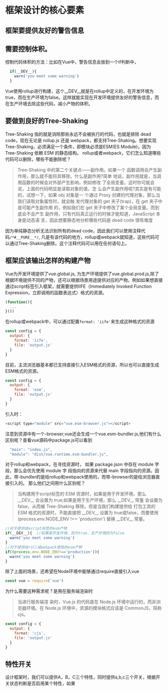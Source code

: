 # 框架设计的核心要素
## 框架要提供友好的警告信息
## 需要控制体积。
   控制代码体积的方法：比如在Vue中，警告信息会放到一个if判断中，
  ```js
    if(__DEV__){
      warn('you meet some warning')
    }
  ```
   Vue使用rollup进行构建，这个__DEV__就是在rollup中定义的，在开发环境为true，而在生产环境为false。这样就能实现在开发环境提供友好的警告信息，而在生产环境去除这些代码，减小产物的体积。

## 要做到良好的Tree-Shaking
   Tree-Shaking 指的就是消除那些永远不会被执行的代码，也就是排除 dead code，现在无论是 rollup.js 还是 webpack，都支持Tree-Shaking。想要实现 Tree-Shaking，必须满足一个条件，即模块必须是ESM(ES Module)，因为 Tree-Shaking 依赖 ESM 的静态结构。
   rollup或者webpack，它们怎么知道哪些代码可以删除，哪些不能删除呢？
   > Tree-Shaking 中的第二个关键点——副作用。如果一个 函数调用会产生副作用，那么就不能将其移除。什么是副作用?简单 地说，副作用就是，当调用函数的时候会对外部产生影响，例如修改 了全局变量。这时你可能会说，上面的代码明显是读取对象的值，怎 么会产生副作用呢?其实是有可能的，试想一下，如果 obj 对象是一 个通过 Proxy 创建的代理对象，那么当我们读取对象属性时，就会触 发代理对象的 get 夹子(trap)，在 get 夹子中是可能产生副作用 的，例如我们在 get 夹子中修改了某个全局变量。而到底会不会产生 副作用，只有代码真正运行的时候才能知道，JavaScript 本身是动态语 言，因此想要静态地分析哪些代码是 dead code 很有难度
  
  因为单纯静态分析无法识别所有的dead code，因此我们可以使用注释代码`/*#__PURE__*/`, 凡是有该代码的地方，rollup或webpack就知道，这些代码可以通过Tree-Shaking删除。这个注释代码可以用在任何语句上。
## 框架应该输出怎样的构建产物
Vue为开发环境提供了vue.global.js, 为生产环境提供了vue.global.prod.js,除了根据环境提供不同的产物，还可以根据场景用途提供对应的产物。例如如果想直接通过script标签引入框架，就需要提供IIFE（Immediately Invoked Function Expression，立即调用的函数表达式）格式的资源。
```js
(function(){
  ...
}())
```
在rollup或webpack中，可以通过配置`format: 'iife'`来生成这种格式的资源
```js
const config = {
  output: {
    format: 'iife',
    file: 'output.js'
  }
}
```
目前，主流浏览器基本都已支持直接引入ESM格式的资源，所以也可以直接生成ESM格式的资源。
```js
const config = {
  output: {
    format: 'esm',
    file: 'output.js'
  }
}
```
引入时：
```js
<script type="module" src="vue.esm-browser.js"></script>
```
注意到资源中有一个-browser,vue还会生成一个vue.esm-bundler.js,他们有什么区别呢？查看vue源码中package.js可以看到
```js
  "main": "index.js",
  "module": "dist/vue.runtime.esm-bundler.js",
```
对于rollup和webpack，在寻找资源时， 如果 package.json 中存在 module 字段，那么会优先使用 module 字 段指向的资源来代替 main 字段指向的资源。因此，带-bundler的是给rollup和webpack使用的，而带-browser的是给浏览器直接引入的。
那么他们之间用什么区别呢？
>当构建用于script标签的 ESM 资源时，如果是用于开发环境，那么   \_\_DEV\_\_ 会设置为 true;如果是用于生产环境，那么 \_\_DEV\_\_ 常量 会设置为 false，从而被 Tree-Shaking 移除。但是当我们构建提供给 打包工具的 ESM 格式的资源时，不能直接把 \_\_DEV\_\_ 设置为 true或false，而要使用(process.env.NODE_ENV !== 'production') 替换 \_\_DEV__ 常量。
```js
//对于提供给script标签的esm产物
if(__DEV__){  //如果是开发环境，则为true，生产环境则为false
  warn('you meet some warning')
}
//对于提供给roll或webpack使用的esm产物
if((process.env.NODE_ENV!=='production')){
  warn('you meet some warning')
}
```
除了上面的场景，还希望在Node环境中能够通过require直接引入vue
```js 
const vue = require('vue')
```
为什么需要这种需求呢？是用在服务端渲染时
> 当进行服务端渲 染时，Vue.js 的代码是在 Node.js 环境中运行的，而非浏览器环境。在 Node.js 环境中，资源的模块格式应该是 CommonJS，简称 cjs。
```js
const config = {
  output: {
    format: 'cjs',
    file: 'output.js'
  }
}
```
## 特性开关
设计框架时，我们可以提供A，B，C三个特性，同时提供a,b,c三个开关，根据开关状态判断是否启用某个特性，如果

